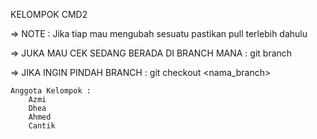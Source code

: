 KELOMPOK CMD2

=> NOTE : Jika tiap mau mengubah sesuatu pastikan pull terlebih dahulu

=> JUKA MAU CEK SEDANG BERADA DI BRANCH MANA : git branch

=> JIKA INGIN PINDAH BRANCH : git checkout <nama_branch>

    Anggota Kelompok :
        Azmi
        Dhea
        Ahmed
        Cantik
